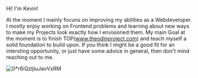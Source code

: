 Hi! I'm Kevin!

At the moment I mainly focuns on improving my abilities as a Webdeveloper.
I mostly enjoy working on Frontend problems and learning about new ways to make my Projects look exactly how I envisioned them.
My main Goal at the moment is to finish TOP(www.theodinproject.com) and teach myself a solid foundation to build upon.
If you think I might be a good fit for an intersting opportunity, or just have some advice in general, then don't mind reaching out to me.

![0*r6iQzljiuJavVxRM](https://user-images.githubusercontent.com/41907605/146517075-677ba252-b723-4b49-8a02-ec42e30f5833.jpg)
